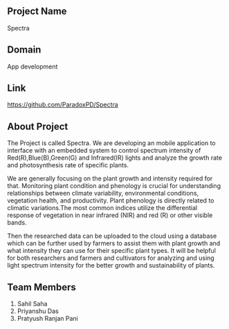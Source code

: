 ## Project Name

Spectra

## Domain

App development

## Link

https://github.com/ParadoxPD/Spectra

## About Project

The Project is called Spectra. We are developing an mobile application to interface with an embedded system to control spectrum intensity
of Red(R),Blue(B),Green(G) and Infrared(IR) lights and analyze the growth rate and photosynthesis rate of specific plants.

We are generally focusing on the plant growth and intensity required for that. Monitoring plant condition and phenology is crucial for understanding relationships between climate variability, environmental conditions, vegetation health, and productivity. Plant phenology is directly related to climatic variations.The most common indices utilize the differential response of vegetation in near infrared (NIR) and red (R) or other visible bands.

Then the researched data can be uploaded to the cloud using a database which can be further used by farmers to assist them with plant growth and what intensity they can use for their specific plant types. It will be helpful for both researchers and farmers and cultivators 
for analyzing and using light spectrum intensity for the better growth and sustainability of plants.

## Team Members

 1. Sahil Saha
 2. Priyanshu Das
 3. Pratyush Ranjan Pani
